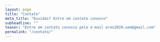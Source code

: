 ```yaml
---
layout: page
title: "Contato"
meta_title: "Duvidas? Entre em contato conosco"
subheadline: ""
teaser: "Entre em contato conosco pelo e-mail eres2020.uem@gmail.com"
permalink: "/contato/"
---
```

